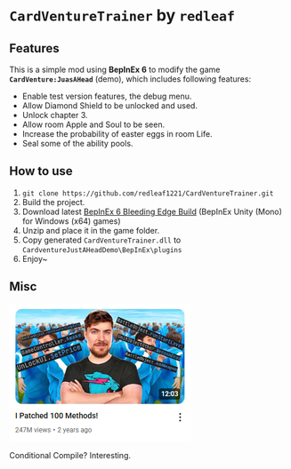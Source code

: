 # `CardVentureTrainer` by `redleaf`

## Features

This is a simple mod using **BepInEx 6** to modify the game **`CardVenture:JuasAHead`** (demo), which includes following features:

* Enable test version features, the debug menu.
* Allow Diamond Shield to be unlocked and used.
* Unlock chapter 3.
* Allow room Apple and Soul to be seen.
* Increase the probability of easter eggs in room Life.
* Seal some of the ability pools.

## How to use

1. `git clone https://github.com/redleaf1221/CardVentureTrainer.git `
2. Build the project.
3. Download latest [BepInEx 6 Bleeding Edge Build](https://builds.bepinex.dev/projects/bepinex_be) (BepInEx Unity (Mono) for Windows (x64) games)
4. Unzip and place it in the game folder.
5. Copy generated `CardVentureTrainer.dll` to `CardventureJustAHeadDemo\BepInEx\plugins`
6. Enjoy~

## Misc

<img src="misc/I Patched 100 Methods.png">

Conditional Compile? Interesting.
